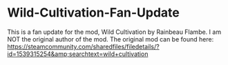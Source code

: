 # Wild-Cultivation-Fan-Update
This is a fan update for the mod, Wild Cultivation by Rainbeau Flambe. I am NOT the original author of the mod. The original mod can be found here: https://steamcommunity.com/sharedfiles/filedetails/?id=1539315254&amp;searchtext=wild+cultivation
